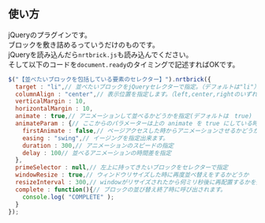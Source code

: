 ## 使い方
jQueryのプラグインです。  
ブロックを敷き詰めるっていうだけのものです。  
jQueryを読み込んだら`nrtbrick.js`も読み込んでください。  
そして以下のコードを`document.ready`のタイミングで記述すればOKです。  
```javascript
$("【並べたいブロックを包括している要素のセレクター】").nrtbrick({
  target : "li",// 並べたいブロックをjQueryセレクターで指定。（デフォルトは"li"）
  columnAlign : "center",// 表示位置を指定します。（left,center,rightのいずれか。デフォルトはcenter）
  verticalMargin : 10,
  horizontalMargin : 10,
  animate : true,// アニメーションして並べるかどうかを指定(デフォルトは　true)
  animateParam : {// ここからのパラメーターは上の animate を true にしている時に有効
    firstAnimate : false,// ページアクセスした時からアニメーションさせるかどうか。デフォルトはfalse
    easing : "swing",// イージングを指定出来ます。
    duration : 300,// アニメーションのスピードの指定
    delay : 100// 並べるアニメーションの時間差を指定
  },
  primeSelector : null,// 左上に持ってきたいブロックをセレクターで指定
  windowResize : true,// ウィンドウリサイズした時に再度並べ替えをするかどうか
  resizeInterval : 300,// windowがリサイズされたから何ミリ秒後に再配置するかを指定（デフォルトは300）
  complete : function(){// ブロックの並び替え終了時に呼び出されます。
    console.log( "COMPLETE" );
  }
});
```
